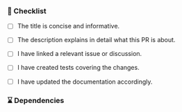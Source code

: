 <!-- ^ Please provide a concise and informative title. -->
<!-- ^ Don't put issue numbers in the title, do this in the PR description below. -->
<!-- ^ For example, instead of "Fixes #12345" use "Introduce new method to calculate 1 + 2". -->
<!-- v Describe your changes below in detail. -->
<!-- v Why is this change required? What problem does it solve? -->
<!-- v If this PR resolves an open issue, please link to it here. For example, "Fixes #12345". -->



### :memo: Checklist

<!-- Put an `x` in all the boxes that apply. -->

- [ ] The title is concise and informative.
- [ ] The description explains in detail what this PR is about.
- [ ] I have linked a relevant issue or discussion.
- [ ] I have created tests covering the changes.
- [ ] I have updated the documentation accordingly.


### :hourglass: Dependencies

<!-- List all open PRs that this PR logically depends on. For example, -->
<!-- - #12345: short description why this is a dependency -->
<!-- - #34567: ... -->


